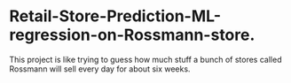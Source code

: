 # Retail-Store-Prediction-ML-regression-on-Rossmann-store.
This project is like trying to guess how much stuff a bunch of stores called Rossmann will sell every day for about six weeks.
